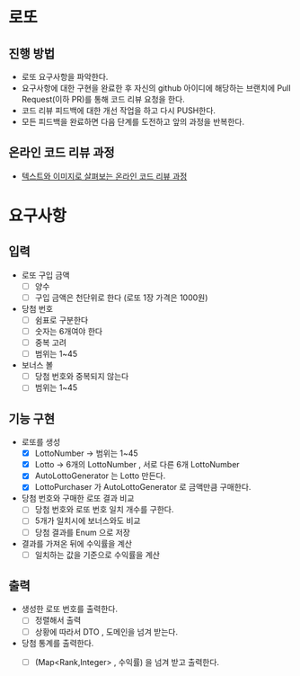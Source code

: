 # 로또

## 진행 방법

* 로또 요구사항을 파악한다.
* 요구사항에 대한 구현을 완료한 후 자신의 github 아이디에 해당하는 브랜치에 Pull Request(이하 PR)를 통해 코드 리뷰 요청을 한다.
* 코드 리뷰 피드백에 대한 개선 작업을 하고 다시 PUSH한다.
* 모든 피드백을 완료하면 다음 단계를 도전하고 앞의 과정을 반복한다.

## 온라인 코드 리뷰 과정

* [텍스트와 이미지로 살펴보는 온라인 코드 리뷰 과정](https://github.com/next-step/nextstep-docs/tree/master/codereview)

# 요구사항

## 입력

- 로또 구입 금액
    - [ ] 양수
    - [ ] 구입 금액은 천단위로 한다 (로또 1장 가격은 1000원)
- 당첨 번호
    - [ ] 쉼표로 구분한다
    - [ ] 숫자는 6개여야 한다
    - [ ] 중복 고려
    - [ ] 범위는 1~45
- 보너스 볼
    - [ ] 당첨 번호와 중복되지 않는다
    - [ ] 범위는 1~45

## 기능 구현

- 로또를 생성
    - [x] LottoNumber ->  범위는 1~45
    - [x] Lotto -> 6개의 LottoNumber , 서로 다른 6개 LottoNumber
    - [X] AutoLottoGenerator 는 Lotto 만든다.
    - [x] LottoPurchaser 가 AutoLottoGenerator 로 금액만큼 구매한다.

- 당첨 번호와 구매한 로또 결과 비교
    - [ ] 당첨 번호와 로또 번호 일치 개수를 구한다.
    - [ ] 5개가 일치시에 보너스와도 비교
    - [ ] 당첨 결과를 Enum 으로 저장

- 결과를 가져온 뒤에 수익률을 계산
    - [ ] 일치하는 값을 기준으로 수익률을 계산

## 출력

- 생성한 로또 번호를 출력한다.
    - [ ] 정렬해서 출력
    - [ ] 상황에 따라서 DTO , 도메인을 넘겨 받는다.

- 당첨 통계를 출력한다.
    - [ ] (Map<Rank,Integer> , 수익률) 을 넘겨 받고 출력한다.


